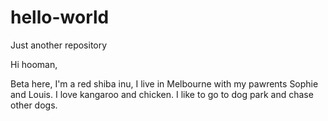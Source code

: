 # hello-world
Just another repository

Hi hooman,

Beta here, I'm a red shiba inu, I live in Melbourne with my pawrents Sophie and Louis.
I love kangaroo and chicken. I like to go to dog park and chase other dogs. 
